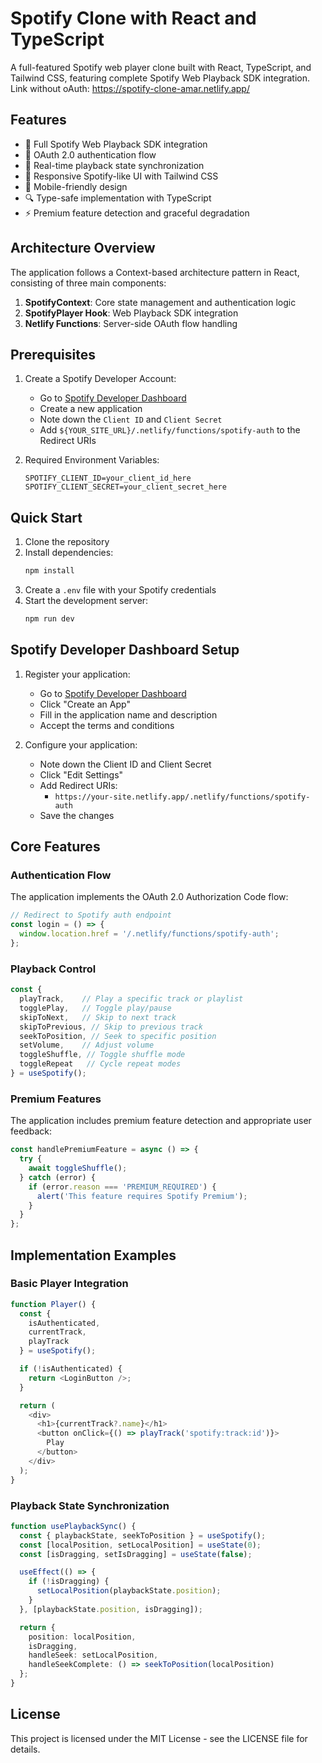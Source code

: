# Spotify Clone with React and TypeScript

A full-featured Spotify web player clone built with React, TypeScript, and Tailwind CSS, featuring complete Spotify Web Playback SDK integration.
Link without oAuth: https://spotify-clone-amar.netlify.app/

## Features

- 🎵 Full Spotify Web Playback SDK integration
- 🔐 OAuth 2.0 authentication flow
- 🔄 Real-time playback state synchronization
- 🎨 Responsive Spotify-like UI with Tailwind CSS
- 📱 Mobile-friendly design
- 🔍 Type-safe implementation with TypeScript
- ⚡ Premium feature detection and graceful degradation

## Architecture Overview

The application follows a Context-based architecture pattern in React, consisting of three main components:

1. **SpotifyContext**: Core state management and authentication logic
2. **SpotifyPlayer Hook**: Web Playback SDK integration
3. **Netlify Functions**: Server-side OAuth flow handling

## Prerequisites

1. Create a Spotify Developer Account:
   - Go to [Spotify Developer Dashboard](https://developer.spotify.com/dashboard)
   - Create a new application
   - Note down the `Client ID` and `Client Secret`
   - Add `${YOUR_SITE_URL}/.netlify/functions/spotify-auth` to the Redirect URIs

2. Required Environment Variables:
   ```env
   SPOTIFY_CLIENT_ID=your_client_id_here
   SPOTIFY_CLIENT_SECRET=your_client_secret_here
   ```

## Quick Start

1. Clone the repository
2. Install dependencies:
   ```bash
   npm install
   ```
3. Create a `.env` file with your Spotify credentials
4. Start the development server:
   ```bash
   npm run dev
   ```

## Spotify Developer Dashboard Setup

1. Register your application:
   - Go to [Spotify Developer Dashboard](https://developer.spotify.com/dashboard)
   - Click "Create an App"
   - Fill in the application name and description
   - Accept the terms and conditions

2. Configure your application:
   - Note down the Client ID and Client Secret
   - Click "Edit Settings"
   - Add Redirect URIs:
     - `https://your-site.netlify.app/.netlify/functions/spotify-auth`
   - Save the changes

## Core Features

### Authentication Flow
The application implements the OAuth 2.0 Authorization Code flow:

```typescript
// Redirect to Spotify auth endpoint
const login = () => {
  window.location.href = '/.netlify/functions/spotify-auth';
};
```

### Playback Control
```typescript
const {
  playTrack,    // Play a specific track or playlist
  togglePlay,   // Toggle play/pause
  skipToNext,   // Skip to next track
  skipToPrevious, // Skip to previous track
  seekToPosition, // Seek to specific position
  setVolume,    // Adjust volume
  toggleShuffle, // Toggle shuffle mode
  toggleRepeat   // Cycle repeat modes
} = useSpotify();
```

### Premium Features
The application includes premium feature detection and appropriate user feedback:

```typescript
const handlePremiumFeature = async () => {
  try {
    await toggleShuffle();
  } catch (error) {
    if (error.reason === 'PREMIUM_REQUIRED') {
      alert('This feature requires Spotify Premium');
    }
  }
};
```

## Implementation Examples

### Basic Player Integration
```typescript
function Player() {
  const { 
    isAuthenticated, 
    currentTrack, 
    playTrack 
  } = useSpotify();

  if (!isAuthenticated) {
    return <LoginButton />;
  }

  return (
    <div>
      <h1>{currentTrack?.name}</h1>
      <button onClick={() => playTrack('spotify:track:id')}>
        Play
      </button>
    </div>
  );
}
```

### Playback State Synchronization
```typescript
function usePlaybackSync() {
  const { playbackState, seekToPosition } = useSpotify();
  const [localPosition, setLocalPosition] = useState(0);
  const [isDragging, setIsDragging] = useState(false);

  useEffect(() => {
    if (!isDragging) {
      setLocalPosition(playbackState.position);
    }
  }, [playbackState.position, isDragging]);

  return {
    position: localPosition,
    isDragging,
    handleSeek: setLocalPosition,
    handleSeekComplete: () => seekToPosition(localPosition)
  };
}
```

## License

This project is licensed under the MIT License - see the LICENSE file for details.
